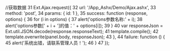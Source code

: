//获取数据
 31             Ext.Ajax.request({
 32                 url: '/App_Ashx/Demo/Ajax.ashx',
 33                 method: 'post',
 34                 params: { id: 1 },
 35                 success: function (response, options) {
 36                     for (i in options) {
 37                         alert('options参数名称:' + i);
 38                         alert('options参数[' + i + ']的值：' + options[i]);
 39                     }
 40                     var responseJson = Ext.util.JSON.decode(response.responseText);
 41                     template.compile();
 42                     template.overwrite(panel.body, responseJson);
 43                 },
 44                 failure: function () {
 45                     alert('系统出错，请联系管理人员！');
 46                 }
 47             });